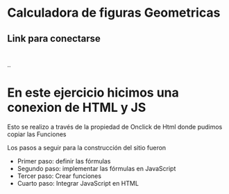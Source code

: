 # Calculadora de figuras Geometricas

## Link para conectarse
#
..

# En este ejercicio hicimos una conexion de HTML y JS

Esto se realizo a través de la propiedad de Onclick de Html donde pudimos copiar las Funciones

Los pasos a seguir para la construcción del sitio fueron

- Primer paso: definir las fórmulas
- Segundo paso: implementar las fórmulas en JavaScript
- Tercer paso: Crear funciones
- Cuarto paso: Integrar JavaScript en HTML
